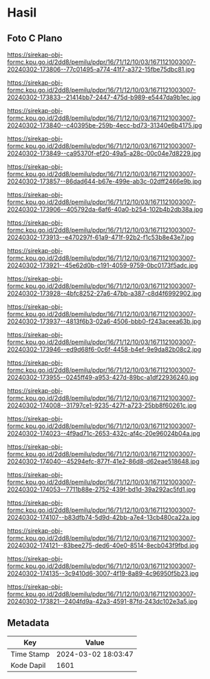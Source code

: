 # Hasil

## Foto C Plano

https://sirekap-obj-formc.kpu.go.id/2dd8/pemilu/pdpr/16/71/12/10/03/1671121003007-20240302-173806--77c01495-a774-41f7-a372-15fbe75dbc81.jpg

https://sirekap-obj-formc.kpu.go.id/2dd8/pemilu/pdpr/16/71/12/10/03/1671121003007-20240302-173833--21414bb7-2447-475d-b989-e5447da9b1ec.jpg

https://sirekap-obj-formc.kpu.go.id/2dd8/pemilu/pdpr/16/71/12/10/03/1671121003007-20240302-173840--c40395be-259b-4ecc-bd73-31340e6b4175.jpg

https://sirekap-obj-formc.kpu.go.id/2dd8/pemilu/pdpr/16/71/12/10/03/1671121003007-20240302-173849--ca95370f-ef20-49a5-a28c-00c04e7d8229.jpg

https://sirekap-obj-formc.kpu.go.id/2dd8/pemilu/pdpr/16/71/12/10/03/1671121003007-20240302-173857--86dad644-b67e-499e-ab3c-02dff2466e9b.jpg

https://sirekap-obj-formc.kpu.go.id/2dd8/pemilu/pdpr/16/71/12/10/03/1671121003007-20240302-173906--405792da-6af6-40a0-b254-102b4b2db38a.jpg

https://sirekap-obj-formc.kpu.go.id/2dd8/pemilu/pdpr/16/71/12/10/03/1671121003007-20240302-173913--e470297f-61a9-471f-92b2-f1c53b8e43e7.jpg

https://sirekap-obj-formc.kpu.go.id/2dd8/pemilu/pdpr/16/71/12/10/03/1671121003007-20240302-173921--45e62d0b-c191-4059-9759-0bc0173f5adc.jpg

https://sirekap-obj-formc.kpu.go.id/2dd8/pemilu/pdpr/16/71/12/10/03/1671121003007-20240302-173928--4bfc8252-27a6-47bb-a387-c8d4f6992902.jpg

https://sirekap-obj-formc.kpu.go.id/2dd8/pemilu/pdpr/16/71/12/10/03/1671121003007-20240302-173937--4813f6b3-02a6-4506-bbb0-f243aceea63b.jpg

https://sirekap-obj-formc.kpu.go.id/2dd8/pemilu/pdpr/16/71/12/10/03/1671121003007-20240302-173946--ed9d68f6-0c6f-4458-b4ef-9e9da82b08c2.jpg

https://sirekap-obj-formc.kpu.go.id/2dd8/pemilu/pdpr/16/71/12/10/03/1671121003007-20240302-173955--0245ff49-a953-427d-89bc-a1df22936240.jpg

https://sirekap-obj-formc.kpu.go.id/2dd8/pemilu/pdpr/16/71/12/10/03/1671121003007-20240302-174008--31797ce1-9235-427f-a723-25bb8f60261c.jpg

https://sirekap-obj-formc.kpu.go.id/2dd8/pemilu/pdpr/16/71/12/10/03/1671121003007-20240302-174023--4f9ad71c-2653-432c-af4c-20e96024b04a.jpg

https://sirekap-obj-formc.kpu.go.id/2dd8/pemilu/pdpr/16/71/12/10/03/1671121003007-20240302-174040--45294efc-877f-41e2-86d8-d62eae518648.jpg

https://sirekap-obj-formc.kpu.go.id/2dd8/pemilu/pdpr/16/71/12/10/03/1671121003007-20240302-174053--7711b88e-2752-439f-bd1d-39a292ac5fd1.jpg

https://sirekap-obj-formc.kpu.go.id/2dd8/pemilu/pdpr/16/71/12/10/03/1671121003007-20240302-174107--b83dfb74-5d9d-42bb-a7e4-13cb480ca22a.jpg

https://sirekap-obj-formc.kpu.go.id/2dd8/pemilu/pdpr/16/71/12/10/03/1671121003007-20240302-174121--83bee275-ded6-40e0-8514-8ecb043f9fbd.jpg

https://sirekap-obj-formc.kpu.go.id/2dd8/pemilu/pdpr/16/71/12/10/03/1671121003007-20240302-174135--3c9410d6-3007-4f19-8a89-4c96950f5b23.jpg

https://sirekap-obj-formc.kpu.go.id/2dd8/pemilu/pdpr/16/71/12/10/03/1671121003007-20240302-173821--2404fd9a-42a3-4591-87fd-243dc102e3a5.jpg


## Metadata

| Key        | Value               |
| ---------- | ------------------- |
| Time Stamp | 2024-03-02 18:03:47 |
| Kode Dapil | 1601                |



